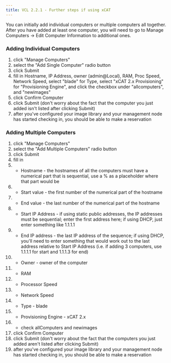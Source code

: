 ```yaml
---
title: VCL 2.2.1 - Further steps if using xCAT
---
```


You can initially add individual computers or multiple computers all
together. After you have added at least one computer, you will need to go
to Manage Computers \-> Edit Computer Information to additional ones.

<a name="VCL2.2.1-FurtherstepsifusingxCAT-AddingIndividualComputers"></a>
### Adding Individual Computers

1. click "Manage Computers"
1. select the "Add Single Computer" radio button
1. click Submit
1. fill in Hostname, IP Address, owner (admin@Local), RAM, Proc Speed,
Network Speed, select "blade" for Type, select "xCAT 2.x Provisioning" for
"Provisioning Engine", and click the checkbox under "allcomputers", and
"newimages"
1. click Confirm Computer
1. click Submit (don't worry about the fact that the computer you just added
isn't listed after clicking Submit)
1. after you've configured your image library and your management node has
started checking in, you should be able to make a reservation

<a name="VCL2.2.1-FurtherstepsifusingxCAT-AddingMultipleComputers"></a>
### Adding Multiple Computers

1. click "Manage Computers"
1. select the "Add Multiple Computers" radio button
1. click Submit
1. fill in
1. * Hostname - the hostnames of all the computers must have a numerical part
that is sequential, use a % as a placeholder where that part would be
1. * Start value - the first number of the numerical part of the hostname
1. * End value - the last number of the numerical part of the hostname
1. * Start IP Address - if using static public addresses, the IP addresses
must be sequential; enter the first address here; if using DHCP, just enter
something like 1.1.1.1
1. * End IP address - the last IP address of the sequence; if using DHCP,
you'll need to enter something that would work out to the last address
relative to Start IP Address (i.e. if adding 3 computers, use 1.1.1.1 for
start and 1.1.1.3 for end)
1. * Owner - owner of the computer
1. * RAM
1. * Processor Speed
1. * Network Speed
1. * Type - blade
1. * Provisioning Engine - xCAT 2.x
1. * check allComputers and newimages
1. click Confirm Computer
1. click Submit (don't worry about the fact that the computers you just
added aren't listed after clicking Submit)
1. after you've configured your image library and your management node has
started checking in, you should be able to make a reservation
